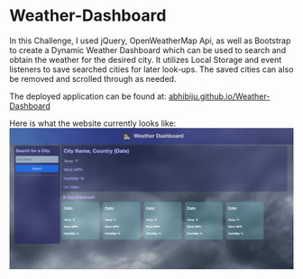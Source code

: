 # Weather-Dashboard

In this Challenge, I used jQuery, OpenWeatherMap Api, as well as Bootstrap to create a Dynamic Weather Dashboard which can be used to search and obtain the weather for the desired city.
It utilizes Local Storage and event listeners to save searched cities for later look-ups. The saved cities can also be removed and scrolled through as needed.

The deployed application can be found at: [abhibiju.github.io/Weather-Dashboard](https://abhibiju.github.io/Weather-Dashboard)

Here is what the website currently looks like:
![Screenshot of Application](/assets/WDS.png?raw=true "Screenshot of Weather Dashboard Site")
